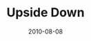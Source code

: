 ---
layout: message
category: message
series: "Kingdom Come"
title: "Upside Down"
date: 2010-08-08
audio-description: "Chuck Mingo discusses what it looks like to seek the Kingdom."
audio: "http://s3.amazonaws.com/crossroadsaudiomessages/KingdomCome05.mp3"
audio-title: "Upside Down"
audio-duration: "28:21"
program-description: "Upside Down (Program)"
program: "http://www.crossroads.net/players/media/hq/08_07-08_10Program.pdf"
program-title: "Upside Down (Program)"
video-description: "Chuck Mingo discusses what it looks like to seek the Kingdom."
video-title: "Upside Down"
video: "https://s3.amazonaws.com/crossroadsvideomessages/KingdomCome05.mp4"
video-poster: "https://www.crossroads.net/uploadedfiles/080810_still"
---